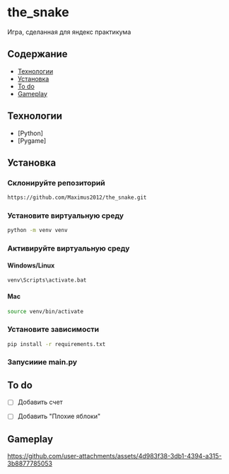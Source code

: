 # the_snake
Игра, сделанная для яндекс практикума

## Содержание
- [Технологии](#технологии)
- [Установка](#установка)
- [To do](#to-do)
- [Gameplay](#gameplay)


## Технологии
- [Python]
- [Pygame]


## Установка

### Склонируйте репозиторий 
```sh
https://github.com/Maximus2012/the_snake.git
```

### Установите виртуальную среду
```sh
python -m venv venv
```
### Активируйте виртуальную среду
#### Windows/Linux
```sh
venv\Scripts\activate.bat
```

#### Mac
```sh
source venv/bin/activate
```

### Установите зависимости 
```sh
pip install -r requirements.txt
```

### Запусииие main.py


## To do
- [ ] Добавить счет
- [ ] Добавить "Плохие яблоки"


## Gameplay
https://github.com/user-attachments/assets/4d983f38-3db1-4394-a315-3b8877785053
